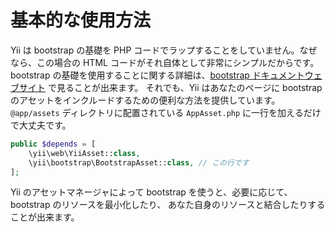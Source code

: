 基本的な使用方法
================

Yii は bootstrap の基礎を PHP コードでラップすることをしていません。なぜなら、この場合の HTML コードがそれ自体として非常にシンプルだからです。
bootstrap の基礎を使用することに関する詳細は、[bootstrap ドキュメントウェブサイト](http://getbootstrap.com/css/) で見ることが出来ます。
それでも、Yii はあなたのページに bootstrap のアセットをインクルードするための便利な方法を提供しています。
`@app/assets` ディレクトリに配置されている `AppAsset.php` に一行を加えるだけで大丈夫です。

```php
public $depends = [
    \yii\web\YiiAsset::class,
    \yii\bootstrap\BootstrapAsset::class, // この行です
];
```

Yii のアセットマネージャによって bootstrap を使うと、必要に応じて、bootstrap のリソースを最小化したり、
あなた自身のリソースと結合したりすることが出来ます。
